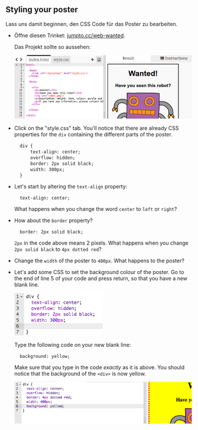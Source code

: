 ## Styling your poster

Lass uns damit beginnen, den CSS Code für das Poster zu bearbeiten.

+ Öffne diesen Trinket: <a target="_blank" href="http://jumpto.cc/web-wanted">jumpto.cc/web-wanted</a>.
    
    Das Projekt sollte so aussehen:
    
    ![Screenshot](images/wanted-starter.png)

+ Click on the "style.css" tab. You'll notice that there are already CSS properties for the `div` containing the different parts of the poster.
    
        div {
            text-align: center;
            overflow: hidden;
            border: 2px solid black;
            width: 300px;
        }   
        

+ Let's start by altering the `text-align` property:
    
        text-align: center;
        
    
    What happens when you change the word `center` to `left` or `right`?

+ How about the `border` property?
    
        border: 2px solid black;
        
    
    `2px` in the code above means 2 pixels. What happens when you change `2px solid black` to `4px dotted red`?

+ Change the `width` of the poster to `400px`. What happens to the poster?

+ Let's add some CSS to set the background colour of the poster. Go to the end of line 5 of your code and press return, so that you have a new blank line.
    
    ![Screenshot](images/wanted-newline.png)
    
    Type the following code on your new blank line:
    
        background: yellow;
        
    
    Make sure that you type in the code *exactly* as it is above. You should notice that the background of the `<div>` is now yellow.
    
    ![Screenshot](images/wanted-background.png)